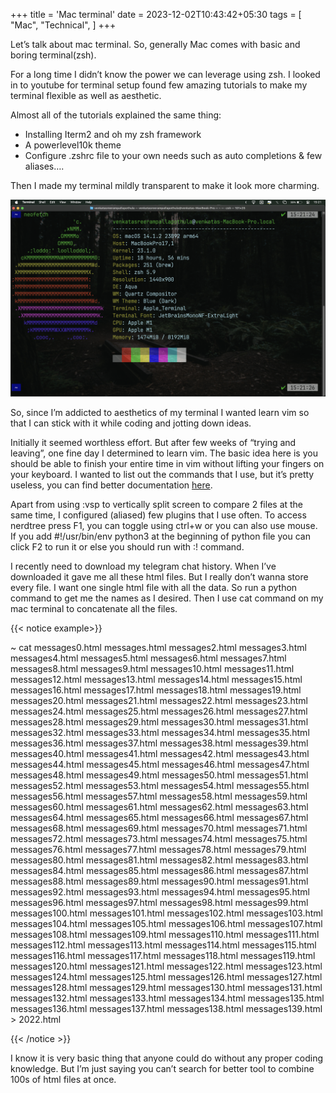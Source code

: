 +++
title = 'Mac terminal'
date = 2023-12-02T10:43:42+05:30
tags = [ "Mac", "Technical", ]
+++


Let’s talk about mac terminal. So, generally Mac comes with basic and boring terminal(zsh).

For a long time I didn’t know the power we can leverage using zsh. I looked in to youtube for terminal setup found few amazing tutorials to make my terminal flexible as well as aesthetic.

Almost all of the tutorials explained the same thing:

- Installing Iterm2 and oh my zsh framework
- A powerlevel10k theme
- Configure .zshrc file to your own needs such as auto completions & few aliases….

Then I made my terminal mildly transparent to make it look more charming.

![my img](images/s1.jpg)

So, since I’m addicted to aesthetics of my terminal I wanted learn vim so that I can stick with it while coding and jotting down ideas.

Initially it seemed worthless effort. But after few weeks of “trying and leaving”, one fine day I determined to learn vim. The basic idea here is you should be able to finish your entire time in vim without lifting your fingers on your keyboard. I wanted to list out the commands that I use, but it’s pretty useless, you can find better documentation [here](https://vim.rtorr.com/). 

Apart from using :vsp to vertically split screen to compare 2 files at the same time, I configured (aliased) few plugins that I use often.
To access nerdtree press F1, you can toggle using ctrl+w or you can also use mouse.
If you add #!/usr/bin/env python3 at the beginning of python file you can click F2 to run it or else you should run with :! command.

I recently need to download my telegram chat history. When I’ve downloaded it gave me all these html files. But I really don’t wanna store every file. I want one single html file with all the data. So run a python command to get me the names as I desired. Then I use cat command on my mac terminal to concatenate all the files.


{{< notice example>}} 

~ cat messages0.html messages.html messages2.html messages3.html messages4.html messages5.html messages6.html messages7.html messages8.html messages9.html messages10.html messages11.html messages12.html messages13.html messages14.html messages15.html messages16.html messages17.html messages18.html messages19.html messages20.html messages21.html messages22.html messages23.html messages24.html messages25.html messages26.html messages27.html messages28.html messages29.html messages30.html messages31.html messages32.html messages33.html messages34.html messages35.html messages36.html messages37.html messages38.html messages39.html messages40.html messages41.html messages42.html messages43.html messages44.html messages45.html messages46.html messages47.html messages48.html messages49.html messages50.html messages51.html messages52.html messages53.html messages54.html messages55.html messages56.html messages57.html messages58.html messages59.html messages60.html messages61.html messages62.html messages63.html messages64.html messages65.html messages66.html messages67.html messages68.html messages69.html messages70.html messages71.html messages72.html messages73.html messages74.html messages75.html messages76.html messages77.html messages78.html messages79.html messages80.html messages81.html messages82.html messages83.html messages84.html messages85.html messages86.html messages87.html messages88.html messages89.html messages90.html messages91.html messages92.html messages93.html messages94.html messages95.html messages96.html messages97.html messages98.html messages99.html messages100.html messages101.html messages102.html messages103.html messages104.html messages105.html messages106.html messages107.html messages108.html messages109.html messages110.html messages111.html messages112.html messages113.html messages114.html messages115.html messages116.html messages117.html messages118.html messages119.html messages120.html messages121.html messages122.html messages123.html messages124.html messages125.html messages126.html messages127.html messages128.html messages129.html messages130.html messages131.html messages132.html messages133.html messages134.html messages135.html messages136.html messages137.html messages138.html messages139.html > 2022.html

{{< /notice >}}

I know it is very basic thing that anyone could do without any proper coding knowledge. But I’m just saying you can’t search for better tool to combine 100s of html files at once.
